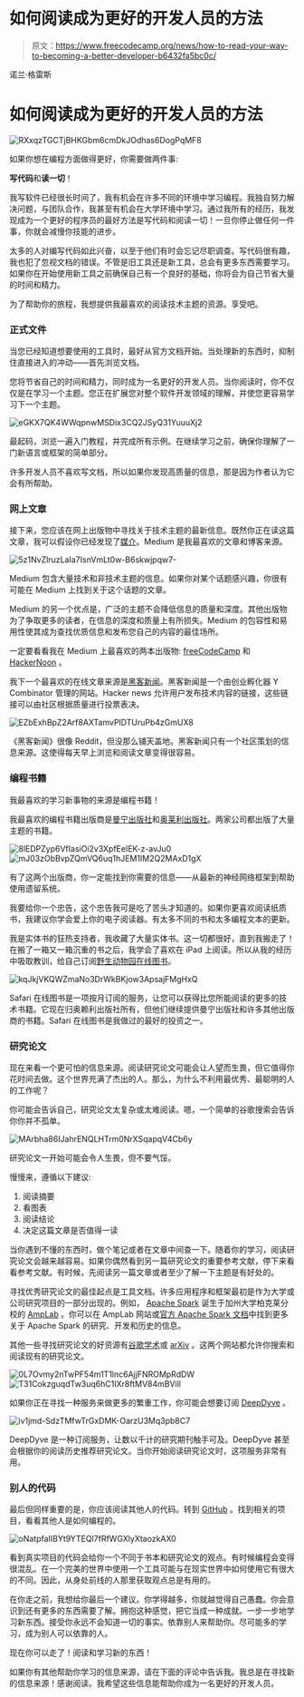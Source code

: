 # 如何阅读成为更好的开发人员的方法

> 原文：<https://www.freecodecamp.org/news/how-to-read-your-way-to-becoming-a-better-developer-b6432fa5bc0c/>

诺兰·格雷斯

# 如何阅读成为更好的开发人员的方法

![RXxqzTGCTjBHKGbm6cmDkJOdhas6DogPqMF8](img/42ff20167c872cf10a504c6ad0b34404.png)

如果你想在编程方面做得更好，你需要做两件事:

**写代码**和**读一切**！

我写软件已经很长时间了，我有机会在许多不同的环境中学习编程。我独自努力解决问题，与团队合作，我甚至有机会在大学环境中学习。通过我所有的经历，我发现成为一个更好的程序员的最好方法是写代码和阅读一切！一旦你停止做任何一件事，你就会减慢你技能的进步。

太多的人对编写代码如此兴奋，以至于他们有时会忘记尽职调查。写代码很有趣，我也犯了忽视文档的错误。不管是旧工具还是新工具，总会有更多东西需要学习。如果你在开始使用新工具之前确保自己有一个良好的基础，你将会为自己节省大量的时间和精力。

为了帮助你的旅程，我想提供我最喜欢的阅读技术主题的资源。享受吧。

### **正式文件**

当您已经知道想要使用的工具时，最好从官方文档开始。当处理新的东西时，抑制住直接进入的冲动——首先浏览文档。

您将节省自己的时间和精力，同时成为一名更好的开发人员。当你阅读时，你不仅仅是在学习一个主题。您正在扩展您对整个软件开发领域的理解，并使您更容易学习下一个主题。

![eGKX7QK4WWqpnwMSDix3CQ2JSyQ31YuuuXj2](img/402e69e43e4a16814dc89992f48cfb5e.png)

最起码，浏览一遍入门教程，并完成所有示例。在继续学习之前，确保你理解了一门新语言或框架的简单部分。

许多开发人员不喜欢写文档，所以如果你发现高质量的信息，那是因为作者认为它会有所帮助。

### **网上文章**

接下来，您应该在网上出版物中寻找关于技术主题的最新信息。既然你正在读这篇文章，我可以假设你已经发现了[媒介](https://medium.com/)。Medium 是我最喜欢的文章和博客来源。

![5z1NvZlruzLaIa7IsnVmLt0w-B6skwjpqw7-](img/f3ae9c62fb597c31cc14e1e1be74f376.png)

Medium 包含大量技术和非技术主题的信息。如果你对某个话题感兴趣，你很有可能在 Medium 上找到关于这个话题的文章。

Medium 的另一个优点是，广泛的主题不会降低信息的质量和深度。其他出版物为了争取更多的读者，在信息的深度和质量上有所损失。Medium 的包容性和易用性使其成为查找优质信息和发布您自己的内容的最佳场所。

一定要看看我在 Medium 上最喜欢的两本出版物: [freeCodeCamp](https://medium.freecodecamp.org/) 和 [HackerNoon](https://hackernoon.com/) 。

我下一个最喜欢的在线文章来源是[黑客新闻](https://news.ycombinator.com/)。黑客新闻是一个由创业孵化器 Y Combinator 管理的网站。Hacker news 允许用户发布技术内容的链接，这些链接可以由社区根据质量进行投票表决。

![EZbExhBpZ2Arf8AXTamvPlDTUruPb4zGmUX8](img/86ef6f47ccda0527960249bbbce9c188.png)

《黑客新闻》很像 Reddit，但没那么铺天盖地。黑客新闻只有一个社区策划的信息来源。这使得每天早上浏览和阅读文章变得很容易。

### **编程书籍**

我最喜欢的学习新事物的来源是编程书籍！

我最喜欢的编程书籍出版商是[曼宁出版社](https://www.manning.com/)和[奥莱利出版社](https://www.oreilly.com/)。两家公司都出版了大量主题的书籍。

![8lEDPZyp6VfIasiOi2v3XpfEeIEK-z-avJu0](img/eb57f2eabaf30f829cf6f861d8964118.png)![mJ03zObBvpZQmVQ6uq1hJEM1IM2Q2MAxD1gX](img/8843c6190f0db246392182c10c56700d.png)

有了这两个出版商，你一定能找到你需要的信息——从最新的神经网络框架到帮助使用遗留系统。

我要给你一个忠告，这个忠告我可是吃了苦头才知道的。如果你更喜欢阅读纸质书，我建议你学会爱上你的电子阅读器。有太多不同的书和太多编程文本的更新。

我是实体书的狂热支持者，我收藏了大量实体书。这一切都很好，直到我搬走了！在搬了一箱又一箱沉重的书之后，我学会了喜欢在 iPad 上阅读。所以从我的经历中吸取教训，给自己订阅[野生动物园在线图书](https://www.safaribooksonline.com/)。

![kqJkjVKQWZmaNo3DrWkBKjow3ApsajFMgHxQ](img/004e2260c163f4d77b45e3e2b7cab08b.png)

Safari 在线图书是一项按月订阅的服务，让您可以获得比您所能阅读的更多的技术书籍。它现在归奥赖利出版社所有，但他们继续提供曼宁出版社和许多其他出版商的书籍。Safari 在线图书是我做过的最好的投资之一。

### **研究论文**

现在来看一个更可怕的信息来源。阅读研究论文可能会让人望而生畏，但它值得你花时间去做。这个世界充满了杰出的人。那么，为什么不利用最优秀、最聪明的人的工作呢？

你可能会告诉自己，研究论文太复杂或太难阅读。嗯，一个简单的谷歌搜索会告诉你你并不孤单。

![MArbha86IJahrENQLHTrm0NrXSqapqV4Cb6y](img/67554df7d4e0b80c94b8c64f6e03ff50.png)

研究论文一开始可能会令人生畏，但不要气馁。

慢慢来，遵循以下建议:

1.  阅读摘要
2.  看图表
3.  阅读结论
4.  决定这篇文章是否值得一读

当你遇到不懂的东西时，做个笔记或者在文章中间查一下。随着你的学习，阅读研究论文会越来越容易。如果你偶然看到另一篇研究论文的重要参考文献，停下来看看参考文献。有时候，先阅读另一篇文章或者至少了解一下主题是有好处的。

寻找优秀研究论文的最佳起点是工具文档。许多应用程序和框架最初是作为大学或公司研究项目的一部分出现的。例如， [Apache Spark](https://spark.apache.org/) 诞生于加州大学柏克莱分校的 [AmpLab](https://amplab.cs.berkeley.edu/) 。你可以在 AmpLab 网站或[官方 Apache Spark 文档](https://spark.apache.org/research.html)中找到更多关于 Apache Spark 的研究、开发和历史的信息。

其他一些寻找研究论文的好资源有[谷歌学术](https://scholar.google.dk/)或 [arXiv](https://arxiv.org/) 。这两个网站都允许你搜索和阅读现有的研究论文。

![0L7Ovmy2nTwPF54m1T1lnc6AjjFNROMpRdDW](img/f4260c2d88bfb582d122c28484810ce1.png)![T31CokzguqdTw3uq6hC1IXr8ftMV84mBVill](img/936f3c9d3942de96516eae70d4fa6c8c.png)

如果你正在寻找一种服务来做更多的繁重工作，你可能会想要订阅 [DeepDyve](https://www.deepdyve.com/) 。

![iv1jmd-SdzTMfwTrGxDMK-OarzU3Mq3pb8C7](img/c61c340131e4404f86771ba6d074af62.png)

DeepDyve 是一种订阅服务，让数以千计的研究期刊触手可及。DeepDyve 甚至会根据你的阅读历史推荐研究论文。当你开始阅读研究论文时，这项服务非常有用。

### **别人的代码**

最后但同样重要的是，你应该阅读其他人的代码。转到 [GitHub](https://github.com/) 。找到相关的项目，看看其他人是如何编程的。

![oNatpfaIIBYt9YTEQl7fRfWGXlyXtaozkAX0](img/550ebcde31786302db9c6f22ad4616c9.png)

看到真实项目的代码会给你一个不同于书本和研究论文的观点。有时候编程会变得很混乱。在一个完美的世界中使用一个工具可能与在现实世界中如何使用它有很大的不同。因此，从身处前线的人那里获取观点总是有用的。

在你走之前，我想给你最后一个建议。你学得越多，你就越觉得自己愚蠢。你会意识到还有更多的东西需要了解。拥抱这种感觉，把它当成一种成就。一步一步地学习新东西。接受你永远不会知道一切的事实。依靠别人来帮助你。尽可能多的学习，成为别人可以依靠的人。

现在你可以走了！阅读和学习新的东西！

如果你有其他帮助你学习的信息来源，请在下面的评论中告诉我。我总是在寻找新的信息来源！感谢阅读。我希望这些信息能帮助你成为一名更好的开发人员。